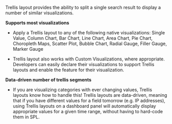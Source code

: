 Trellis layout provides the ability to split a single search result to display a number of similar visualizations.


**Supports most visualizations**

- Apply a Trellis layout to any of the following native visualizations: Single Value, Column Chart, Bar Chart, Line Chart, Area Chart, Pie Chart, Choropleth Maps, Scatter Plot, Bubble Chart, Radial Gauge, Filler Gauge, Marker Gauge

- Trellis layout also works with Custom Visualizations, where appropriate. Developers can easily declare their visualizations to support Trellis layouts and enable the feature for their visualization.

**Data-driven number of trellis segments**

- If you are visualizing categories with ever changing values, Trellis layouts know how to handle this! Trellis layouts are data-driven, meaning that if you have different values for a field tomorrow (e.g. IP addresses), using Trellis layouts on a dashboard panel will automatically display appropriate values for a given time range, without having to hard-code them in SPL.

